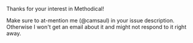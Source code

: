 Thanks for your interest in Methodical!

Make sure to at-mention me (@camsaul) in your issue description. Otherwise I won't get an email about it and might not
respond to it right away.
